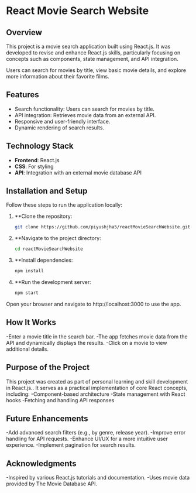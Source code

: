 # React Movie Search Website

## Overview
This project is a movie search application built using React.js. It was developed to revise and enhance React.js skills, particularly focusing on concepts such as components, state management, and API integration.

Users can search for movies by title, view basic movie details, and explore more information about their favorite films.

## Features
- Search functionality: Users can search for movies by title.
- API integration: Retrieves movie data from an external API.
- Responsive and user-friendly interface.
- Dynamic rendering of search results.

## Technology Stack
- **Frontend**: React.js
- **CSS**: For styling
- **API**: Integration with an external movie database API

## Installation and Setup
Follow these steps to run the application locally:

1. **Clone the repository:
   ```bash
   git clone https://github.com/piyushjha5/reactMovieSearchWebsite.git
2. **Navigate to the project directory:
   ```bash
   cd reactMovieSearchWebsite
3. **Install dependencies:
   ```bash
   npm install
4. **Run the development server:
   ```bash
   npm start
Open your browser and navigate to http://localhost:3000 to use the app.

## How It Works
-Enter a movie title in the search bar.
-The app fetches movie data from the API and dynamically displays the results.
-Click on a movie to view additional details.

## Purpose of the Project
This project was created as part of personal learning and skill development in React.js.. It serves as a practical implementation of core React concepts, including:
-Component-based architecture
-State management with React hooks
-Fetching and handling API responses

## Future Enhancements
-Add advanced search filters (e.g., by genre, release year).
-Improve error handling for API requests.
-Enhance UI/UX for a more intuitive user experience.
-Implement pagination for search results.

## Acknowledgments
-Inspired by various React.js tutorials and documentation.
-Uses movie data provided by The Movie Database API.
